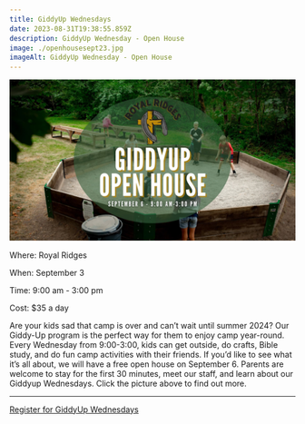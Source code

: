 ```yaml
---
title: GiddyUp Wednesdays
date: 2023-08-31T19:38:55.859Z
description: GiddyUp Wednesday - Open House
image: ./openhousesept23.jpg
imageAlt: GiddyUp Wednesday - Open House
---
```

![GiddyUp Wednesday - Open House](openhousesept23.jpg "GiddyUp Wednesday - Open House")

<div className="text-center">
    <p className="my-2"><span className="font-semibold">Where:&nbsp;</span>Royal Ridges</p>
    <p className="mb-2"><span className="font-semibold">When:&nbsp;</span>September 3</p>
    <p className="mb-2"><span className="font-semibold">Time:&nbsp;</span>9:00 am - 3:00 pm</p>
    <p className="mb-2"><span className="font-semibold">Cost:&nbsp;</span>$35 a day</p>
</div>

<p className="my-4">Are your kids sad that camp is over and can’t wait until summer 2024? Our Giddy-Up program is the perfect way for them to enjoy camp year-round. Every Wednesday from 9:00-3:00, kids can get outside, do crafts, Bible study, and do fun camp activities with their friends. If you’d like to see what it’s all about, we will have a free open house on September 6. Parents are welcome to stay for the first 30 minutes, meet our staff, and learn about our Giddyup Wednesdays. Click the picture above to find out more.</p>

<hr />

<div className='text-center mt-4'>
    <a 
        href='https://www.ultracamp.com/info/sessiondetail.aspx?idCamp=1145&campCode=151&idSession=411780'
    >Register for GiddyUp Wednesdays</a>
</div>